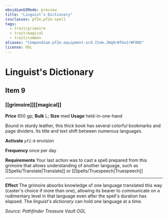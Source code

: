 ```yaml
---
obsidianUIMode: preview
title: "Linguist's Dictionary"
cssclasses: pf2e,pf2e-spell
tags:
  - trait/grimoire
  - trait/magical
  - trait/common
aliases: "Compendium.pf2e.equipment-srd.Item.JHq8r0fGo1rWF8NS"
license: OGL
---
```

# Linguist's Dictionary
## Item 9
### [[grimoire]][[magical]]


**Price** 650 gp; 
**Bulk** L; **Size** med
**Usage** held-in-one-hand

Bound in sturdy leather, this thick book has several colorful bookmarks and page dividers. Its title and text shift between numerous languages.

**Activate** `pf2:0` envision

**Frequency** once per day

**Requirements** Your last action was to cast a spell prepared from this grimoire that allows understanding of another language, such as [[Spells/Translate|Translate]] or [[Spells/Truespeech|Truespeech]]

* * *

**Effect** The grimoire absorbs knowledge of one language translated this way (caster's choice if more than one), allowing its bearer to communicate on a rudimentary level in that language even after the spell's duration has elapsed. The _linguist's dictionary_ can hold one language at a time.

*Source: Pathfinder Treasure Vault*
*OGL*